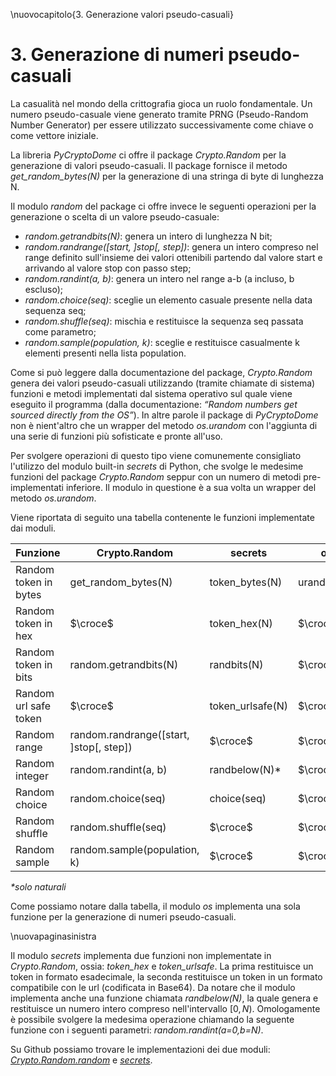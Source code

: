 \nuovocapitolo{3. Generazione valori pseudo-casuali}

# 3. Generazione di numeri pseudo-casuali
La casualità nel mondo della crittografia gioca un ruolo fondamentale. Un numero pseudo-casuale viene generato tramite PRNG (Pseudo-Random Number Generator) per essere utilizzato successivamente come chiave o come vettore iniziale.

La libreria *PyCryptoDome* ci offre il package *Crypto.Random* per la generazione di valori pseudo-casuali. Il package fornisce il metodo *get_random_bytes(N)* per la generazione di una stringa di byte di lunghezza N.

Il modulo *random* del package ci offre invece le seguenti operazioni per la generazione o scelta di un valore pseudo-casuale:

- *random.getrandbits(N)*: genera un intero di lunghezza N bit;
- *random.randrange([start, ]stop[, step])*: genera un intero compreso nel range definito sull'insieme dei valori ottenibili partendo dal valore start e arrivando al valore stop con passo step;
- *random.randint(a, b)*: genera un intero nel range a-b (a incluso, b escluso);
- *random.choice(seq)*: sceglie un elemento casuale presente nella data sequenza seq;
- *random.shuffle(seq)*: mischia e restituisce la sequenza seq passata come parametro;
- *random.sample(population, k)*: sceglie e restituisce casualmente k elementi presenti nella lista population.

Come si può leggere dalla documentazione del package, *Crypto.Random* genera dei valori pseudo-casuali utilizzando (tramite chiamate di sistema) funzioni e metodi implementati dal sistema operativo sul quale viene eseguito il programma (dalla documentazione: *“Random numbers get sourced directly from the OS”*). In altre parole il package di *PyCryptoDome* non è nient'altro che un wrapper del metodo *os.urandom* con l'aggiunta di una serie di funzioni più sofisticate e pronte all'uso.

Per svolgere operazioni di questo tipo viene comunemente consigliato l'utilizzo del modulo built-in *secrets* di Python, che svolge le medesime funzioni del package *Crypto.Random* seppur con un numero di metodi pre-implementati inferiore.
Il modulo in questione è a sua volta un wrapper del metodo *os.urandom*.

Viene riportata di seguito una tabella contenente le funzioni implementate dai moduli.

| Funzione              | Crypto.Random                           | secrets          | os         |
| --------------------- | --------------------------------------- | ---------------- | ---------- |
| Random token in bytes | get_random_bytes(N)                     | token_bytes(N)   | urandom(N) |
| Random token in hex   | $\croce$                                | token_hex(N)     | $\croce$   |
| Random token in bits  | random.getrandbits(N)                   | randbits(N)      | $\croce$   |
| Random url safe token | $\croce$                                | token_urlsafe(N) | $\croce$   |
| Random range          | random.randrange([start, ]stop[, step]) | $\croce$         | $\croce$   |
| Random integer        | random.randint(a, b)                    | randbelow(N)*    | $\croce$   |
| Random choice         | random.choice(seq)                      | choice(seq)      | $\croce$   |
| Random shuffle        | random.shuffle(seq)                     | $\croce$         | $\croce$   |
| Random sample         | random.sample(population, k)            | $\croce$         | $\croce$   |

*\*solo naturali*

Come possiamo notare dalla tabella, il modulo *os* implementa una sola funzione per la generazione di numeri pseudo-casuali.

\nuovapaginasinistra

Il modulo *secrets* implementa due funzioni non implementate in *Crypto.Random*, ossia: *token_hex* e *token_urlsafe*. La prima restituisce un token in formato esadecimale, la seconda restituisce un token in un formato compatibile con le url (codificata in Base64). Da notare che il modulo implementa anche una funzione chiamata *randbelow(N)*, la quale genera e restituisce un numero intero compreso nell'intervallo $[0,N)$. Omologamente è possibile svolgere la medesima operazione chiamando la seguente funzione con i seguenti parametri: *random.randint(a=0,b=N)*.

Su Github possiamo trovare le implementazioni dei due moduli: [*Crypto.Random.random*](https://github.com/Legrandin/pycryptodome/blob/master/lib/Crypto/Random/random.py) e [*secrets*](https://github.com/python/cpython/blob/3.8/Lib/secrets.py).

